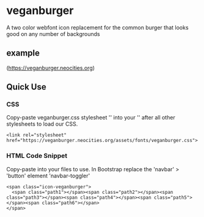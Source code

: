 # veganburger
A two color webfont icon replacement for the common burger that looks good on any number of backgrounds

## example
(https://veganburger.neocities.org)

## Quick Use
### CSS
Copy-paste veganburger.css stylesheet '<link>' into your '<head>' after all other stylesheets to load our CSS.

```
<link rel="stylesheet" href="https://veganburger.neocities.org/assets/fonts/veganburger.css">
```

### HTML Code Snippet 
Copy-paste into your files to use. In Bootstrap replace the 'navbar' > 'button' element 'navbar-toggler'

```
<span class="icon-veganburger">
  <span class="path1"></span><span class="path2"></span><span class="path3"></span><span class="path4"></span><span class="path5"></span><span class="path6"></span>
</span>
```
